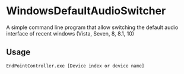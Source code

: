 # WindowsDefaultAudioSwitcher

A simple command line program that allow switching the default audio interface of recent windows (Vista, Seven, 8, 8.1, 10)

## Usage

    EndPointController.exe [Device index or device name]
    
